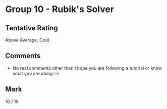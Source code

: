 # Group 10 - Rubik's Solver

## Tentative Rating
Above Average. Cool.

## Comments
 - No real comments other than I hope you are following a tutorial or know what you are doing :-)

## Mark
10 / 10